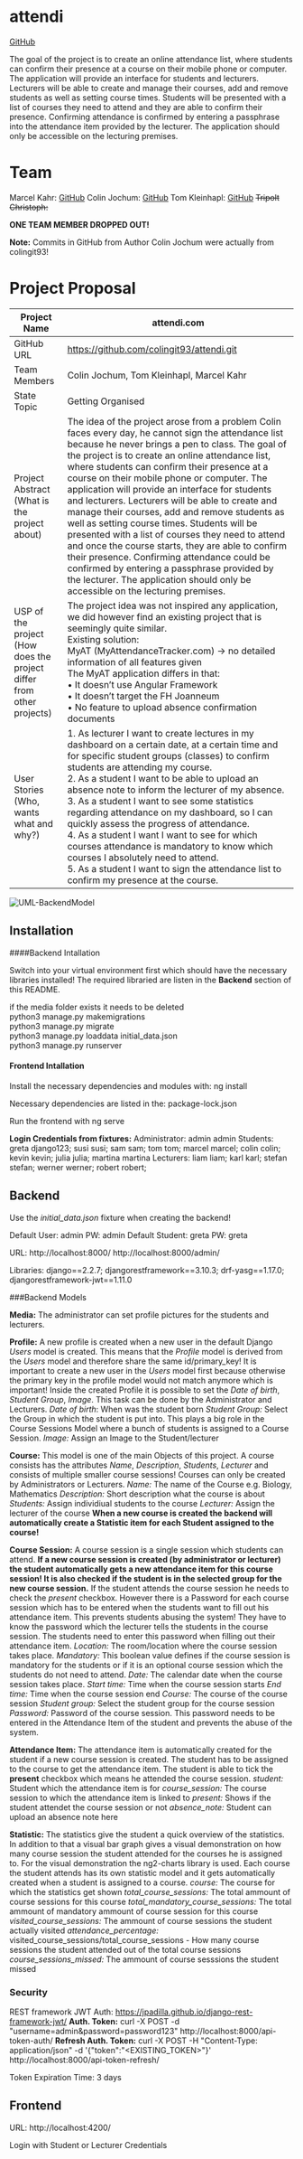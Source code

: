 # attendi

[GitHub](https://github.com/colingit93/attendi_fh_project)

The goal of the project is to create an online attendance list, where students can confirm their presence at a course on their mobile phone or computer. The application will provide an interface for students and lecturers. Lecturers will be able to create and manage their courses, add and remove students as well as setting course times. Students will be presented with a list of courses they need to attend and they are able to confirm their presence. Confirming attendance is confirmed by entering a passphrase into the attendance item provided by the lecturer. The application should only be accessible on the lecturing premises.

# Team

Marcel Kahr: [GitHub](https://github.com/colingit93/attendi_fh_project)
Colin Jochum: [GitHub](https://github.com/colingit93/attendi_fh_project)
Tom Kleinhapl: [GitHub](https://github.com/colingit93/attendi_fh_project)
~~Tripolt Christoph:~~

**ONE TEAM MEMBER DROPPED OUT!**

**Note:** Commits in GitHub from Author Colin Jochum were actually from colingit93!

# Project Proposal

| Project Name                                                 | attendi.com                                                  |
| ------------------------------------------------------------ | ------------------------------------------------------------ |
| GitHub URL                                                   | https://github.com/colingit93/attendi.git                    |
| Team Members                                                 | Colin Jochum, Tom Kleinhapl, Marcel Kahr                     |
| State Topic                                                  | Getting Organised                                            |
| Project Abstract <br />(What is the project about)           | The idea of the project arose from a problem Colin faces every day, he cannot sign the attendance list because he never brings a pen to class. The goal of the project is to create an online attendance list, where students can confirm their presence at a course on their mobile phone or computer. The application will provide an interface for students and lecturers. Lecturers will be able to create and manage their courses, add and remove students as well as setting course times. Students will be presented with a list of courses they need to attend and once the course starts, they are able to confirm their presence. Confirming attendance could be confirmed by entering a passphrase provided by the lecturer. The application should only be accessible on the lecturing premises. |
| USP of the project (How does the project differ from other projects) | The project idea was not inspired any application, we did however find an existing project that is seemingly quite similar.<br/>Existing solution:<br/>MyAT (MyAttendanceTracker.com) -> no detailed information of all features given<br/>The MyAT application differs in that:<br/>• It doesn’t use Angular Framework<br/>• It doesn’t target the FH Joanneum<br/>• No feature to upload absence confirmation documents |
| User Stories (Who, wants what and why?)                      | 1. As lecturer I want to create lectures in my dashboard on a certain date, at a certain time and for specific student groups (classes) to confirm students are attending my course.<br/>2. As a student I want to be able to upload an absence note to inform the lecturer of my absence.<br/>3. As a student I want to see some statistics regarding attendance on my dashboard, so I can quickly assess the progress of attendance.<br/>4. As a student I want I want to see for which courses attendance is mandatory to know which courses I absolutely need to attend.<br/>5. As a student I want to sign the attendance list to confirm my presence at the course. |

![UML-BackendModel](https://github.com/colingit93/attendi_fh_project/blob/master/UML-BackendModel.jpeg)



## Installation

####Backend Intallation

Switch into your virtual environment first which should have the necessary libraries installed! The required libraried are listen in the **Backend** section of this README.

if the media folder exists it needs to be deleted  
python3 manage.py makemigrations  
python3 manage.py migrate  
python3 manage.py loaddata initial_data.json  
python3 manage.py runserver  

#### Frontend Intallation

Install the necessary dependencies and modules with: ng install

Necessary dependencies are listed in the: package-lock.json

Run the frontend with ng serve

**Login Credentials from fixtures:**
Administrator: admin admin
Students: greta django123; susi susi; sam sam; tom tom; marcel marcel; colin colin; kevin kevin; julia julia; martina martina
Lecturers: liam liam; karl karl; stefan stefan; werner werner; robert robert;

## Backend

Use the *initial_data.json* fixture when creating the backend!

Default User: admin PW: admin
Default Student: greta PW: greta

URL: http://localhost:8000/ http://localhost:8000/admin/

Libraries: django==2.2.7; djangorestframework==3.10.3; drf-yasg==1.17.0; djangorestframework-jwt==1.11.0

###Backend Models

**Media:** The administrator can set profile pictures for the students and lecturers.

**Profile:** A new profile is created when a new user in the default Django *Users* model is created. This means that the *Profile* model is derived from the *Users* model and therefore share the same id/primary_key! It is important to create a new user in the *Users* model first because otherwise the primary key in the profile model would not match anymore which is important! Inside the created Profile it is possible to set the *Date of birth*, *Student Group*, *Image*. This task can be done by the Administrator and Lecturers.
*Date of birth*: When was the student born
*Student Group:* Select the Group in which the student is put into. This plays a big role in the Course Sessions Model where a bunch of students is assigned to a Course Session.
*Image:* Assign an Image to the Student/lecturer

**Course:** This model is one of the main Objects of this project. A course consists has the attributes *Name*, *Description*, *Students*, *Lecturer* and consists of multiple smaller course sessions! Courses can only be created by Administrators or Lecturers. 
*Name:* The name of the Course e.g. Biology, Mathematics
*Description:* Short description what the course is about
*Students:* Assign individiual students to the course
*Lecturer:* Assign the lecturer of the course
**When a new course is created the backend will automatically create a Statistic item for each Student assigned to the course!**

**Course Session:** A course session is a single session which students can attend. **If a new course session is created (by administrator or lecturer) the student automatically gets a new attendance item for this course session! It is also checked if the student is in the selected group for the new course session.** If the student attends the course session he needs to check the *present* checkbox. However there is a Password for each course session which has to be entered when the students want to fill out his attendance item. This prevents students abusing the system! They have to know the password which the lecturer tells the students in the course session. The students need to enter this password when filling out their attendance item.
*Location:* The room/location where the course session takes place.
*Mandatory:* This boolean value defines if the course session is mandatory for the students or if it is an optional course session which the students do not need to attend.
*Date:* The calendar date when the course session takes place.
*Start time:* Time when the course session starts
*End time:* Time when the course session end
*Course:* The course of the course session
*Student group:* Select the student group for the course session
*Password:* Password of the course session. This password needs to be entered in the Attendance Item of the student and prevents the abuse of the system.

**Attendance Item:** The attendance item is automatically created for the student if a new course session is created. The student has to be assigned to the course to get the attendance item. The student is able to tick the **present** checkbox which means he attended the course session.
*student:* Student which the attendance item is for
*course_session:* The course session to which the attendance item is linked to
*present:* Shows if the student attendet the course session or not
*absence_note:* Student can upload an absence note here

**Statistic:** The statistics give the student a quick overview of the statistics. In addition to that a visual bar graph gives a visual demonstration on how many course session the student attended for the courses he is assigned to. For the visual demonstration the ng2-charts library is used. Each course the student attends has its own statistic model and it gets automatically created when a student is assigned to a course.
*course:* The course for which the statistics get shown
*total_course_sessions:* The total ammount of course sessions for this course
*total_mandatory_course_sessions:* The total ammount of mandatory ammount of course session for this course
*visited_course_sessions:* The ammount of course sessions the student actually visited
*attendance_percentage:* visited_course_sessions/total_course_sessions - How many course sessions the student attended out of the total course sessions
*course_sessions_missed:* The ammount of course sesssions the student missed

### Security

REST framework JWT Auth: https://jpadilla.github.io/django-rest-framework-jwt/
**Auth. Token:** curl -X POST -d "username=admin&password=password123" http://localhost:8000/api-token-auth/
**Refresh Auth. Token:** curl -X POST -H "Content-Type: application/json" -d '{"token":"<EXISTING_TOKEN>"}' http://localhost:8000/api-token-refresh/

Token Expiration Time: 3 days

## Frontend

URL: http://localhost:4200/

Login with Student or Lecturer Credentials

